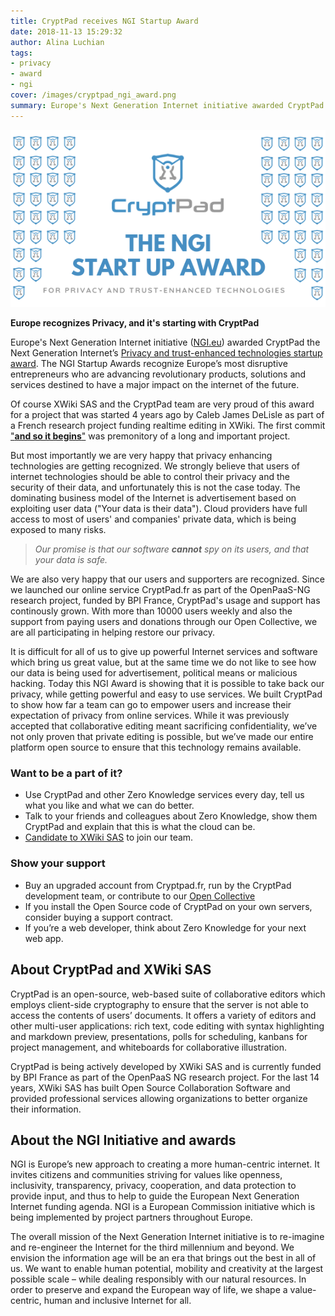 ```yaml
---
title: CryptPad receives NGI Startup Award
date: 2018-11-13 15:29:32
author: Alina Luchian
tags:
- privacy
- award
- ngi
cover: /images/cryptpad_ngi_award.png
summary: Europe's Next Generation Internet initiative awarded CryptPad the Privacy and trust-enhanced technologies startup award
---
```


![](/images/cryptpad_ngi_award.png)

**Europe recognizes Privacy, and it's starting with CryptPad**

Europe's Next Generation Internet initiative ([NGI.eu](https://www.NGI.eu)) awarded CryptPad the Next Generation Internet’s [Privacy and trust-enhanced technologies startup award](https://awards.ngi.eu/winners-startup-awards). The NGI Startup Awards recognize Europe’s most disruptive entrepreneurs who are advancing revolutionary products, solutions and services destined to have a major impact on the internet of the future.

Of course XWiki SAS and the CryptPad team are very proud of this award for a project that was started 4 years ago by Caleb James DeLisle as part of a French research project funding realtime editing in XWiki. The first commit ["**and so it begins**"](https://github.com/xwiki-labs/cryptpad/commit/1508c7ba71f5de5e51f061fbef45bc1f18493832) was premonitory of a long and important project.

But most importantly we are very happy that privacy enhancing technologies are getting recognized. We strongly believe that users of internet technologies should be able to control their privacy and the security of their data, and unfortunately this is not the case today. The dominating business model of the Internet is advertisement based on exploiting user data ("Your data is their data"). Cloud providers have full access to most of users' and companies' private data, which is being exposed to many risks.

> _Our promise is that our software **cannot** spy on its users, and that your data is safe._

We are also very happy that our users and supporters are recognized. Since we launched our online service CryptPad.fr as part of the OpenPaaS-NG research project, funded by BPI France, CryptPad's usage and support has continously grown. With more than 10000 users weekly and also the support from paying users and donations through our Open Collective, we are all participating in helping restore our privacy.

It is difficult for all of us to give up powerful Internet services and software which bring us great value, but at the same time we do not like to see how our data is being used for advertisement, political means or malicious hacking. Today this NGI Award is showing that it is possible to take back our privacy, while getting powerful and easy to use services. We built CryptPad to show how far a team can go to empower users and increase their expectation of privacy from online services. While it was previously accepted that collaborative editing meant sacrificing confidentiality, we’ve not only proven that private editing is possible, but we’ve made our entire platform open source to ensure that this technology remains available.

### Want to be a part of it?

* Use CryptPad and other Zero Knowledge services every day, tell us what you like and what we can do better.
* Talk to your friends and colleagues about Zero Knowledge, show them CryptPad and explain that this is what the cloud can be.
* [Candidate to XWiki SAS](https://www.xwiki.com/en/jobs/) to join our team.

### Show your support

* Buy an upgraded account from Cryptpad.fr, run by the CryptPad development team, or contribute to our [Open Collective](https://opencollective.com/cryptpad)
* If you install the Open Source code of CryptPad on your own servers, consider buying a support contract.
* If you’re a web developer, think about Zero Knowledge for your next web app.

## About CryptPad and XWiki SAS

CryptPad is an open-source, web-based suite of collaborative editors which employs client-side cryptography to ensure that the server is not able to access the contents of users’ documents.
It offers a variety of editors and other multi-user applications: rich text, code editing with syntax highlighting and markdown preview, presentations, polls for scheduling, kanbans for project management, and whiteboards for collaborative illustration.

CryptPad is being actively developed by XWiki SAS and is currently funded by BPI France as part of the OpenPaaS NG research project. For the last 14 years, XWiki SAS has built Open Source Collaboration Software and provided professional services allowing organizations to better organize their information.

## About the NGI Initiative and awards

NGI is Europe’s new approach to creating a more human-centric internet. It invites citizens and communities striving for values like openness, inclusivity, transparency, privacy, cooperation, and data protection to provide input, and thus to help to guide the European Next Generation Internet funding agenda. NGI is a European Commission initiative which is being implemented by project partners throughout Europe.

The overall mission of the Next Generation Internet initiative is to re-imagine and re-engineer the Internet for the third millennium and beyond. We envision the information age will be an era that brings out the best in all of us. We want to enable human potential, mobility and creativity at the largest possible scale – while dealing responsibly with our natural resources. In order to preserve and expand the European way of life, we shape a value-centric, human and inclusive Internet for all.
